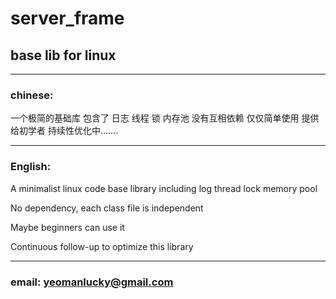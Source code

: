 # server_frame
 base lib for linux
 ----
 ---
 ### chinese:
  一个极简的基础库 包含了 日志 线程 锁 内存池
  没有互相依赖 仅仅简单使用
  提供给初学者
  持续性优化中.......
  
  
  
  ---
 ### English:
  A minimalist linux code base library including log thread lock memory pool

  No dependency, each class file is independent

  Maybe beginners can use it
  
  
  Continuous follow-up to optimize this library
 
 ---
 ### email: yeomanlucky@gmail.com
